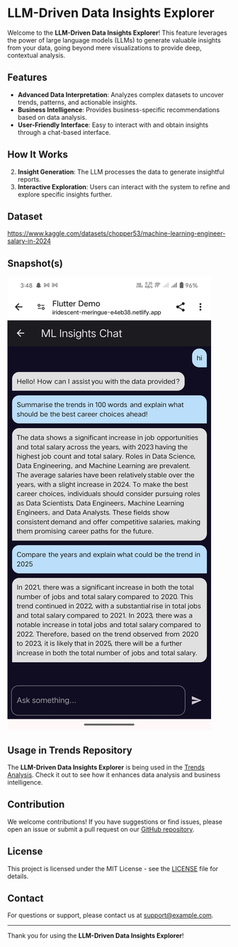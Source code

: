 # LLM-Driven Data Insights Explorer

Welcome to the **LLM-Driven Data Insights Explorer**! This feature leverages the power of large language models (LLMs) to generate valuable insights from your data, going beyond mere visualizations to provide deep, contextual analysis.

## Features

- **Advanced Data Interpretation**: Analyzes complex datasets to uncover trends, patterns, and actionable insights.
- **Business Intelligence**: Provides business-specific recommendations based on data analysis.
- **User-Friendly Interface**: Easy to interact with and obtain insights through a chat-based interface.

## How It Works
2. **Insight Generation**: The LLM processes the data to generate insightful reports.
3. **Interactive Exploration**: Users can interact with the system to refine and explore specific insights further.

## Dataset
https://www.kaggle.com/datasets/chopper53/machine-learning-engineer-salary-in-2024
## Snapshot(s)

![Data Upload](/snapshots/Screenshot_20240522_154829.jpg)



## Usage in Trends Repository

The **LLM-Driven Data Insights Explorer** is being used in the [Trends Analysis](https://github.com/SanidhayaSharma141/trend_analysis). Check it out to see how it enhances data analysis and business intelligence.



## Contribution

We welcome contributions! If you have suggestions or find issues, please open an issue or submit a pull request on our [GitHub repository](https://github.com/SanidhayaSharma141/LLM-driven-data-insights-explorer).

## License

This project is licensed under the MIT License - see the [LICENSE](LICENSE) file for details.

## Contact

For questions or support, please contact us at [support@example.com](mailto:support@example.com).

---

Thank you for using the **LLM-Driven Data Insights Explorer**!
